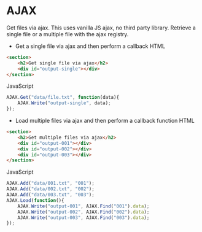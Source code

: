 # AJAX
Get files via ajax. This uses vanilla JS ajax, no third party library. Retrieve a single file or a multiple file with the ajax registry.

* Get a single file via ajax and then perform a callback
HTML
```html
<section>
	<h2>Get single file via ajax</h2>
	<div id="output-single"></div>
</section>

```
JavaScript
```javascript
AJAX.Get("data/file.txt", function(data){
	AJAX.Write("output-single", data);
});
```

* Load multiple files via ajax and then perform a callback function
HTML
```html
<section>
	<h2>Get multiple files via ajax</h2>
	<div id="output-001"></div>
	<div id="output-002"></div>
	<div id="output-003"></div>
</section>
```
JavaScript
```javascript
AJAX.Add("data/001.txt", "001");
AJAX.Add("data/002.txt", "002");
AJAX.Add("data/003.txt", "003");
AJAX.Load(function(){
	AJAX.Write("output-001", AJAX.Find("001").data);
	AJAX.Write("output-002", AJAX.Find("002").data);
	AJAX.Write("output-003", AJAX.Find("003").data);
});
```
